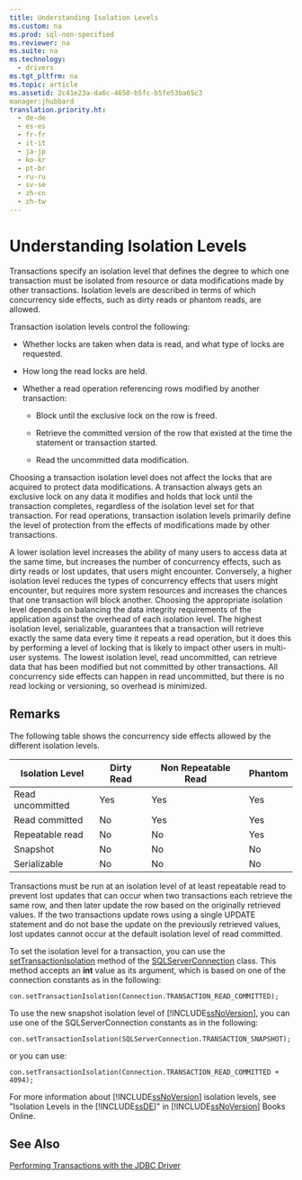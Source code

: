 ```yaml
---
title: Understanding Isolation Levels
ms.custom: na
ms.prod: sql-non-specified
ms.reviewer: na
ms.suite: na
ms.technology: 
  - drivers
ms.tgt_pltfrm: na
ms.topic: article
ms.assetid: 2c41e23a-da6c-4650-b5fc-b5fe53ba65c3
manager:jhubbard
translation.priority.ht: 
  - de-de
  - es-es
  - fr-fr
  - it-it
  - ja-jp
  - ko-kr
  - pt-br
  - ru-ru
  - sv-se
  - zh-cn
  - zh-tw
---
```

# Understanding Isolation Levels
  Transactions specify an isolation level that defines the degree to which one transaction must be isolated from resource or data modifications made by other transactions. Isolation levels are described in terms of which concurrency side effects, such as dirty reads or phantom reads, are allowed.  
  
 Transaction isolation levels control the following:  
  
-   Whether locks are taken when data is read, and what type of locks are requested.  
  
-   How long the read locks are held.  
  
-   Whether a read operation referencing rows modified by another transaction:  
  
    -   Block until the exclusive lock on the row is freed.  
  
    -   Retrieve the committed version of the row that existed at the time the statement or transaction started.  
  
    -   Read the uncommitted data modification.  
  
 Choosing a transaction isolation level does not affect the locks that are acquired to protect data modifications. A transaction always gets an exclusive lock on any data it modifies and holds that lock until the transaction completes, regardless of the isolation level set for that transaction. For read operations, transaction isolation levels primarily define the level of protection from the effects of modifications made by other transactions.  
  
 A lower isolation level increases the ability of many users to access data at the same time, but increases the number of concurrency effects, such as dirty reads or lost updates, that users might encounter. Conversely, a higher isolation level reduces the types of concurrency effects that users might encounter, but requires more system resources and increases the chances that one transaction will block another. Choosing the appropriate isolation level depends on balancing the data integrity requirements of the application against the overhead of each isolation level. The highest isolation level, serializable, guarantees that a transaction will retrieve exactly the same data every time it repeats a read operation, but it does this by performing a level of locking that is likely to impact other users in multi\-user systems. The lowest isolation level, read uncommitted, can retrieve data that has been modified but not committed by other transactions. All concurrency side effects can happen in read uncommitted, but there is no read locking or versioning, so overhead is minimized.  
  
## Remarks  
 The following table shows the concurrency side effects allowed by the different isolation levels.  
  
|Isolation Level|Dirty Read|Non Repeatable Read|Phantom|  
|---------------------|----------------|-------------------------|-------------|  
|Read uncommitted|Yes|Yes|Yes|  
|Read committed|No|Yes|Yes|  
|Repeatable read|No|No|Yes|  
|Snapshot|No|No|No|  
|Serializable|No|No|No|  
  
 Transactions must be run at an isolation level of at least repeatable read to prevent lost updates that can occur when two transactions each retrieve the same row, and then later update the row based on the originally retrieved values. If the two transactions update rows using a single UPDATE statement and do not base the update on the previously retrieved values, lost updates cannot occur at the default isolation level of read committed.  
  
 To set the isolation level for a transaction, you can use the [setTransactionIsolation](../content/setTransactionIsolation-Method--SQLServerConnection-.md) method of the [SQLServerConnection](../content/SQLServerConnection-Class.md) class. This method accepts an **int** value as its argument, which is based on one of the connection constants as in the following:  
  
```  
con.setTransactionIsolation(Connection.TRANSACTION_READ_COMMITTED);  
```  
  
 To use the new snapshot isolation level of [!INCLUDE[ssNoVersion](../content/includes/ssNoVersion_md.md)], you can use one of the SQLServerConnection constants as in the following:  
  
```  
con.setTransactionIsolation(SQLServerConnection.TRANSACTION_SNAPSHOT);  
```  
  
 or you can use:  
  
```  
con.setTransactionIsolation(Connection.TRANSACTION_READ_COMMITTED + 4094);  
```  
  
 For more information about [!INCLUDE[ssNoVersion](../content/includes/ssNoVersion_md.md)] isolation levels, see "Isolation Levels in the [!INCLUDE[ssDE](../content/includes/ssDE_md.md)]" in [!INCLUDE[ssNoVersion](../content/includes/ssNoVersion_md.md)] Books Online.  
  
## See Also  
 [Performing Transactions with the JDBC Driver](../content/Performing-Transactions-with-the-JDBC-Driver.md)  
  
  